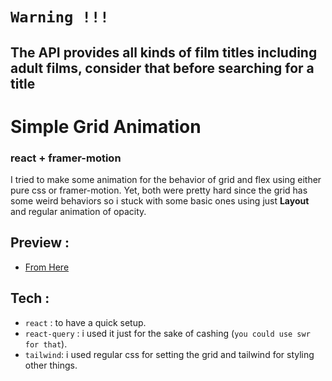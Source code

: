 # `Warning !!!`

## The API provides all kinds of film titles including adult films, consider that before searching for a title

# Simple Grid Animation

### react + framer-motion

I tried to make some animation for the behavior of grid and flex using either pure css or framer-motion. Yet, both were pretty hard since the grid has some weird behaviors so i stuck with some basic ones using just **Layout** and regular animation of opacity.

## Preview :

- [From Here](https://mohammedbentalb.github.io/Grid-filter-animation/?page=2)

## Tech :

- `react` : to have a quick setup.
- `react-query` : i used it just for the sake of cashing (`you could use swr for that`).
- `tailwind`: i used regular css for setting the grid and tailwind for styling other things.

